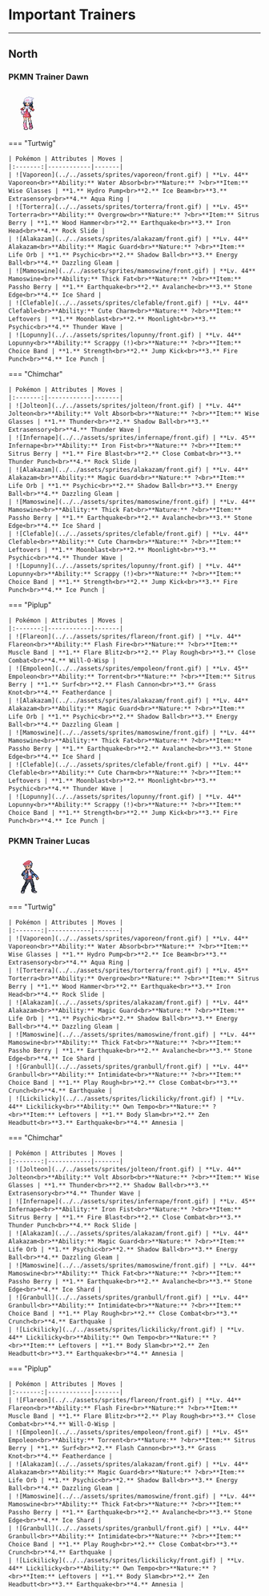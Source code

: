 # Important Trainers


---

## North

### PKMN Trainer Dawn

![PKMN Trainer Dawn](../../assets/important_trainers/dawn.png)

=== "Turtwig"

	| Pokémon | Attributes | Moves |
	|:-------:|------------|-------|
	| ![Vaporeon](../../assets/sprites/vaporeon/front.gif) | **Lv. 44** Vaporeon<br>**Ability:** Water Absorb<br>**Nature:** ?<br>**Item:** Wise Glasses | **1.** Hydro Pump<br>**2.** Ice Beam<br>**3.** Extrasensory<br>**4.** Aqua Ring |
	| ![Torterra](../../assets/sprites/torterra/front.gif) | **Lv. 45** Torterra<br>**Ability:** Overgrow<br>**Nature:** ?<br>**Item:** Sitrus Berry | **1.** Wood Hammer<br>**2.** Earthquake<br>**3.** Iron Head<br>**4.** Rock Slide |
	| ![Alakazam](../../assets/sprites/alakazam/front.gif) | **Lv. 44** Alakazam<br>**Ability:** Magic Guard<br>**Nature:** ?<br>**Item:** Life Orb | **1.** Psychic<br>**2.** Shadow Ball<br>**3.** Energy Ball<br>**4.** Dazzling Gleam |
	| ![Mamoswine](../../assets/sprites/mamoswine/front.gif) | **Lv. 44** Mamoswine<br>**Ability:** Thick Fat<br>**Nature:** ?<br>**Item:** Passho Berry | **1.** Earthquake<br>**2.** Avalanche<br>**3.** Stone Edge<br>**4.** Ice Shard |
	| ![Clefable](../../assets/sprites/clefable/front.gif) | **Lv. 44** Clefable<br>**Ability:** Cute Charm<br>**Nature:** ?<br>**Item:** Leftovers | **1.** Moonblast<br>**2.** Moonlight<br>**3.** Psychic<br>**4.** Thunder Wave |
	| ![Lopunny](../../assets/sprites/lopunny/front.gif) | **Lv. 44** Lopunny<br>**Ability:** Scrappy (!)<br>**Nature:** ?<br>**Item:** Choice Band | **1.** Strength<br>**2.** Jump Kick<br>**3.** Fire Punch<br>**4.** Ice Punch |
	
=== "Chimchar"

	| Pokémon | Attributes | Moves |
	|:-------:|------------|-------|
	| ![Jolteon](../../assets/sprites/jolteon/front.gif) | **Lv. 44** Jolteon<br>**Ability:** Volt Absorb<br>**Nature:** ?<br>**Item:** Wise Glasses | **1.** Thunder<br>**2.** Shadow Ball<br>**3.** Extrasensory<br>**4.** Thunder Wave |
	| ![Infernape](../../assets/sprites/infernape/front.gif) | **Lv. 45** Infernape<br>**Ability:** Iron Fist<br>**Nature:** ?<br>**Item:** Sitrus Berry | **1.** Fire Blast<br>**2.** Close Combat<br>**3.** Thunder Punch<br>**4.** Rock Slide |
	| ![Alakazam](../../assets/sprites/alakazam/front.gif) | **Lv. 44** Alakazam<br>**Ability:** Magic Guard<br>**Nature:** ?<br>**Item:** Life Orb | **1.** Psychic<br>**2.** Shadow Ball<br>**3.** Energy Ball<br>**4.** Dazzling Gleam |
	| ![Mamoswine](../../assets/sprites/mamoswine/front.gif) | **Lv. 44** Mamoswine<br>**Ability:** Thick Fat<br>**Nature:** ?<br>**Item:** Passho Berry | **1.** Earthquake<br>**2.** Avalanche<br>**3.** Stone Edge<br>**4.** Ice Shard |
	| ![Clefable](../../assets/sprites/clefable/front.gif) | **Lv. 44** Clefable<br>**Ability:** Cute Charm<br>**Nature:** ?<br>**Item:** Leftovers | **1.** Moonblast<br>**2.** Moonlight<br>**3.** Psychic<br>**4.** Thunder Wave |
	| ![Lopunny](../../assets/sprites/lopunny/front.gif) | **Lv. 44** Lopunny<br>**Ability:** Scrappy (!)<br>**Nature:** ?<br>**Item:** Choice Band | **1.** Strength<br>**2.** Jump Kick<br>**3.** Fire Punch<br>**4.** Ice Punch |
	
=== "Piplup"

	| Pokémon | Attributes | Moves |
	|:-------:|------------|-------|
	| ![Flareon](../../assets/sprites/flareon/front.gif) | **Lv. 44** Flareon<br>**Ability:** Flash Fire<br>**Nature:** ?<br>**Item:** Muscle Band | **1.** Flare Blitz<br>**2.** Play Rough<br>**3.** Close Combat<br>**4.** Will-O-Wisp |
	| ![Empoleon](../../assets/sprites/empoleon/front.gif) | **Lv. 45** Empoleon<br>**Ability:** Torrent<br>**Nature:** ?<br>**Item:** Sitrus Berry | **1.** Surf<br>**2.** Flash Cannon<br>**3.** Grass Knot<br>**4.** Featherdance |
	| ![Alakazam](../../assets/sprites/alakazam/front.gif) | **Lv. 44** Alakazam<br>**Ability:** Magic Guard<br>**Nature:** ?<br>**Item:** Life Orb | **1.** Psychic<br>**2.** Shadow Ball<br>**3.** Energy Ball<br>**4.** Dazzling Gleam |
	| ![Mamoswine](../../assets/sprites/mamoswine/front.gif) | **Lv. 44** Mamoswine<br>**Ability:** Thick Fat<br>**Nature:** ?<br>**Item:** Passho Berry | **1.** Earthquake<br>**2.** Avalanche<br>**3.** Stone Edge<br>**4.** Ice Shard |
	| ![Clefable](../../assets/sprites/clefable/front.gif) | **Lv. 44** Clefable<br>**Ability:** Cute Charm<br>**Nature:** ?<br>**Item:** Leftovers | **1.** Moonblast<br>**2.** Moonlight<br>**3.** Psychic<br>**4.** Thunder Wave |
	| ![Lopunny](../../assets/sprites/lopunny/front.gif) | **Lv. 44** Lopunny<br>**Ability:** Scrappy (!)<br>**Nature:** ?<br>**Item:** Choice Band | **1.** Strength<br>**2.** Jump Kick<br>**3.** Fire Punch<br>**4.** Ice Punch |
	
### PKMN Trainer Lucas

![PKMN Trainer Lucas](../../assets/important_trainers/lucas.png)

=== "Turtwig"

	| Pokémon | Attributes | Moves |
	|:-------:|------------|-------|
	| ![Vaporeon](../../assets/sprites/vaporeon/front.gif) | **Lv. 44** Vaporeon<br>**Ability:** Water Absorb<br>**Nature:** ?<br>**Item:** Wise Glasses | **1.** Hydro Pump<br>**2.** Ice Beam<br>**3.** Extrasensory<br>**4.** Aqua Ring |
	| ![Torterra](../../assets/sprites/torterra/front.gif) | **Lv. 45** Torterra<br>**Ability:** Overgrow<br>**Nature:** ?<br>**Item:** Sitrus Berry | **1.** Wood Hammer<br>**2.** Earthquake<br>**3.** Iron Head<br>**4.** Rock Slide |
	| ![Alakazam](../../assets/sprites/alakazam/front.gif) | **Lv. 44** Alakazam<br>**Ability:** Magic Guard<br>**Nature:** ?<br>**Item:** Life Orb | **1.** Psychic<br>**2.** Shadow Ball<br>**3.** Energy Ball<br>**4.** Dazzling Gleam |
	| ![Mamoswine](../../assets/sprites/mamoswine/front.gif) | **Lv. 44** Mamoswine<br>**Ability:** Thick Fat<br>**Nature:** ?<br>**Item:** Passho Berry | **1.** Earthquake<br>**2.** Avalanche<br>**3.** Stone Edge<br>**4.** Ice Shard |
	| ![Granbull](../../assets/sprites/granbull/front.gif) | **Lv. 44** Granbull<br>**Ability:** Intimidate<br>**Nature:** ?<br>**Item:** Choice Band | **1.** Play Rough<br>**2.** Close Combat<br>**3.** Crunch<br>**4.** Earthquake |
	| ![Lickilicky](../../assets/sprites/lickilicky/front.gif) | **Lv. 44** Lickilicky<br>**Ability:** Own Tempo<br>**Nature:** ?<br>**Item:** Leftovers | **1.** Body Slam<br>**2.** Zen Headbutt<br>**3.** Earthquake<br>**4.** Amnesia |
	
=== "Chimchar"

	| Pokémon | Attributes | Moves |
	|:-------:|------------|-------|
	| ![Jolteon](../../assets/sprites/jolteon/front.gif) | **Lv. 44** Jolteon<br>**Ability:** Volt Absorb<br>**Nature:** ?<br>**Item:** Wise Glasses | **1.** Thunder<br>**2.** Shadow Ball<br>**3.** Extrasensory<br>**4.** Thunder Wave |
	| ![Infernape](../../assets/sprites/infernape/front.gif) | **Lv. 45** Infernape<br>**Ability:** Iron Fist<br>**Nature:** ?<br>**Item:** Sitrus Berry | **1.** Fire Blast<br>**2.** Close Combat<br>**3.** Thunder Punch<br>**4.** Rock Slide |
	| ![Alakazam](../../assets/sprites/alakazam/front.gif) | **Lv. 44** Alakazam<br>**Ability:** Magic Guard<br>**Nature:** ?<br>**Item:** Life Orb | **1.** Psychic<br>**2.** Shadow Ball<br>**3.** Energy Ball<br>**4.** Dazzling Gleam |
	| ![Mamoswine](../../assets/sprites/mamoswine/front.gif) | **Lv. 44** Mamoswine<br>**Ability:** Thick Fat<br>**Nature:** ?<br>**Item:** Passho Berry | **1.** Earthquake<br>**2.** Avalanche<br>**3.** Stone Edge<br>**4.** Ice Shard |
	| ![Granbull](../../assets/sprites/granbull/front.gif) | **Lv. 44** Granbull<br>**Ability:** Intimidate<br>**Nature:** ?<br>**Item:** Choice Band | **1.** Play Rough<br>**2.** Close Combat<br>**3.** Crunch<br>**4.** Earthquake |
	| ![Lickilicky](../../assets/sprites/lickilicky/front.gif) | **Lv. 44** Lickilicky<br>**Ability:** Own Tempo<br>**Nature:** ?<br>**Item:** Leftovers | **1.** Body Slam<br>**2.** Zen Headbutt<br>**3.** Earthquake<br>**4.** Amnesia |
	
=== "Piplup"

	| Pokémon | Attributes | Moves |
	|:-------:|------------|-------|
	| ![Flareon](../../assets/sprites/flareon/front.gif) | **Lv. 44** Flareon<br>**Ability:** Flash Fire<br>**Nature:** ?<br>**Item:** Muscle Band | **1.** Flare Blitz<br>**2.** Play Rough<br>**3.** Close Combat<br>**4.** Will-O-Wisp |
	| ![Empoleon](../../assets/sprites/empoleon/front.gif) | **Lv. 45** Empoleon<br>**Ability:** Torrent<br>**Nature:** ?<br>**Item:** Sitrus Berry | **1.** Surf<br>**2.** Flash Cannon<br>**3.** Grass Knot<br>**4.** Featherdance |
	| ![Alakazam](../../assets/sprites/alakazam/front.gif) | **Lv. 44** Alakazam<br>**Ability:** Magic Guard<br>**Nature:** ?<br>**Item:** Life Orb | **1.** Psychic<br>**2.** Shadow Ball<br>**3.** Energy Ball<br>**4.** Dazzling Gleam |
	| ![Mamoswine](../../assets/sprites/mamoswine/front.gif) | **Lv. 44** Mamoswine<br>**Ability:** Thick Fat<br>**Nature:** ?<br>**Item:** Passho Berry | **1.** Earthquake<br>**2.** Avalanche<br>**3.** Stone Edge<br>**4.** Ice Shard |
	| ![Granbull](../../assets/sprites/granbull/front.gif) | **Lv. 44** Granbull<br>**Ability:** Intimidate<br>**Nature:** ?<br>**Item:** Choice Band | **1.** Play Rough<br>**2.** Close Combat<br>**3.** Crunch<br>**4.** Earthquake |
	| ![Lickilicky](../../assets/sprites/lickilicky/front.gif) | **Lv. 44** Lickilicky<br>**Ability:** Own Tempo<br>**Nature:** ?<br>**Item:** Leftovers | **1.** Body Slam<br>**2.** Zen Headbutt<br>**3.** Earthquake<br>**4.** Amnesia |
	
